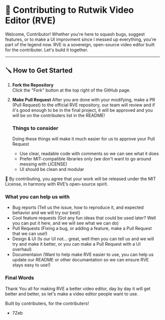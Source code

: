 # 🧙 Contributing to Rutwik Video Editor (RVE)

Welcome, Contributor! Whether you're here to squash bugs, suggest features, or to make a UI improvment since I messed up everything, you're part of the legend now. RVE is a sovereign, open-source video editor built for the contributer. Let's build it together.

---

## 🪛 How to Get Started

1. **Fork the Repository**  
   Click the "Fork" button at the top right of the GitHub page.

2. **Make Pull Request**
   After you are done with your modifying, make a PR (Pull Request) to the official RVE repository, our team will review and if it's good enough to be in the final project, it will be approved and you will be on the contributers list in the README!

   ### Things to consider
   Doing these things will make it much easier for us to approve your Pull Request

   - Use clear, readable code with comments so we can see what it does
   - Prefer MIT-compatible libraries only (we don't want to go around messing with LICENSE)
   - UI should be clean and modular

  📃 By contributing, you agree that your work will be released under the MIT License, in harmony with RVE’s open-source spirit.

  ### What you can help us with
  - Bug reports (Tell us the issue, how to reproduce it, and expected behavior and we will try our best)
  - Cool feature requests (Got any fun ideas that could be used later? Well you can put it here, and we will see what we can do)
  - Pull Requests (Fixing a bug, or adding a feature, make a Pull Request that we can use!)
  - Design & UI (Is our UI not... great, well then you can tell us and we will try and make it better, or you can make a Pull Request with a UI overhaul)
  - Documentaion (Want to help make RVE easier to use, you can help us update our README or other documantation so we can ensure RVE stays easy to use!)


### Final Words
Thank You all for making RVE a better video editor, day by day it will get better and better, so let's make a video editor people want to use.

Built by contributers, for the contributers!

- 7Zeb
